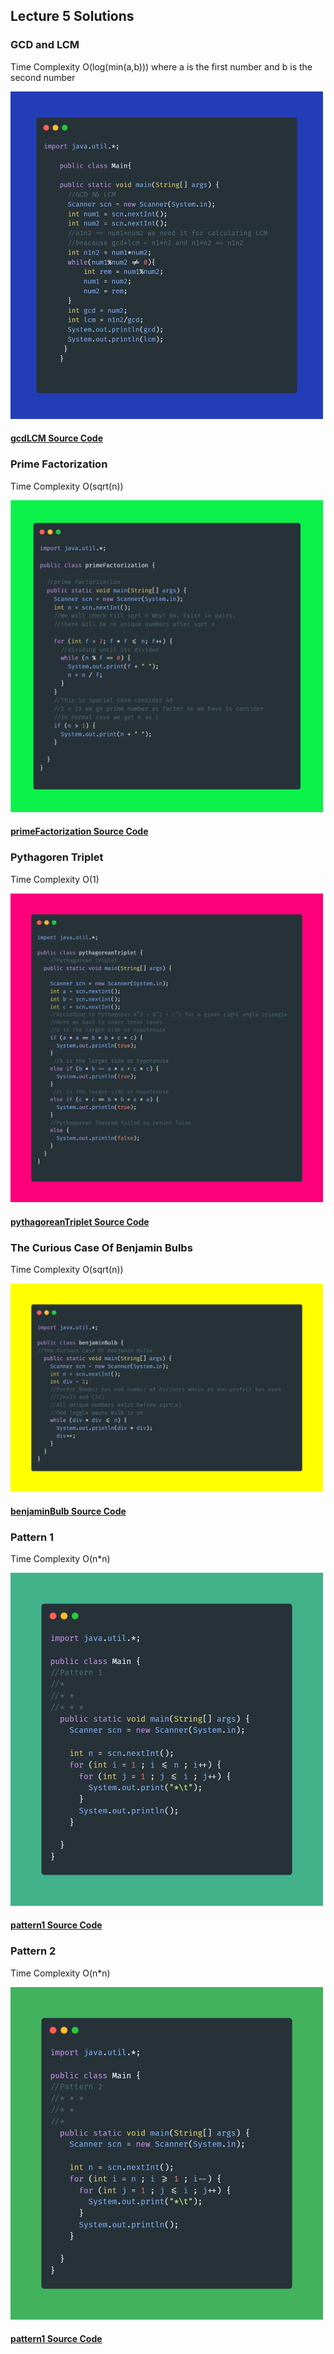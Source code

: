 ## Lecture 5 Solutions

### GCD and LCM

Time Complexity O(log(min(a,b))) where a is the first number and b is the second number

<img src="solutions/gcdLCM.png" width = "500">

#### [gcdLCM Source Code](solutions/gcdLCM.java)

### Prime Factorization

Time Complexity O(sqrt(n))

<img src="solutions/primeFactorization.png" width = "500">

#### [primeFactorization Source Code](solutions/primeFactorization.java)

### Pythagoren Triplet

Time Complexity O(1)

<img src="solutions/pythagorenTriplet.png" width = "500">

#### [pythagoreanTriplet Source Code](solutions/pythagoreanTriplet.java)

### The Curious Case Of Benjamin Bulbs

Time Complexity O(sqrt(n))

<img src="solutions/benjaminBulb.png" width = "500">

#### [benjaminBulb Source Code](solutions/benjaminBulb.java)


### Pattern 1

Time Complexity O(n*n)

<img src="solutions/pattern1.png" width = "500">

#### [pattern1 Source Code](solutions/pattern1.java)

### Pattern 2

Time Complexity O(n*n)

<img src="solutions/pattern2.png" width = "500">

#### [pattern1 Source Code](solutions/pattern2.java)

